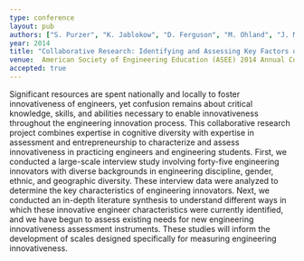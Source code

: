 ```yaml
---
type: conference
layout: pub
authors: ["S. Purzer", "K. Jablokow", "D. Ferguson", "M. Ohland", "J. Menold"]
year: 2014
title: "Collaborative Research: Identifying and Assessing Key Factors of Engineering Innovativeness"
venue:  American Society of Engineering Education (ASEE) 2014 Annual Conference & Exposition
accepted: true
---
```

Significant resources are spent nationally and locally to foster innovativeness of engineers, yet confusion remains about critical knowledge, skills, and abilities necessary to enable innovativeness throughout the engineering innovation process. This collaborative research project combines expertise in cognitive diversity with expertise in assessment and entrepreneurship to characterize and assess innovativeness in practicing engineers and engineering students. First, we conducted a large-scale interview study involving forty-five engineering innovators with diverse backgrounds in engineering discipline, gender, ethnic, and geographic diversity. These interview data were analyzed to determine the key characteristics of engineering innovators. Next, we conducted an in-depth literature synthesis to understand different ways in which these innovative engineer characteristics were currently identified, and we have begun to assess existing needs for new engineering innovativeness assessment instruments. These studies will inform the development of scales designed specifically for measuring engineering innovativeness.
